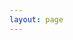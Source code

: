 ```yaml
---
layout: page
---
```


<script setup>
import { withBase } from 'vitepress'
</script>

<eo-dash :config="withBase('/configs/firstconfig.js')"/>